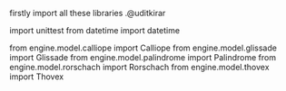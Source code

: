 firstly import all these libraries .@uditkirar

import unittest
from datetime import datetime

from engine.model.calliope import Calliope
from engine.model.glissade import Glissade
from engine.model.palindrome import Palindrome
from engine.model.rorschach import Rorschach
from engine.model.thovex import Thovex
